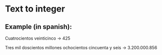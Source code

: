 # Text to integer
## Example (in spanish):
<p>Cuatrocientos veinticinco -> 425</p>
<p>Tres mil doscientos millones ochocientos cincuenta y seis -> 3.200.000.856</p>